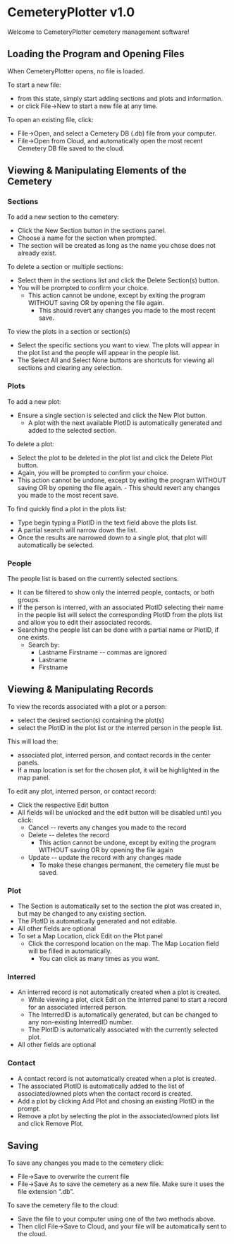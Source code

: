 # CemeteryPlotter v1.0

Welcome to CemeteryPlotter cemetery management software!

## Loading the Program and Opening Files
When CemeteryPlotter opens, no file is loaded.

To start a new file: 
- from this state, simply start adding sections and plots and information.
- or click File->New to start a new file at any time.

To open an existing file, click:
- File->Open, and select a Cemetery DB (.db) file from your computer.
- File->Open from Cloud, and automatically open the most recent Cemetery DB file saved to the cloud.

## Viewing & Manipulating Elements of the Cemetery
### Sections
To add a new section to the cemetery:
- Click the New Section button in the sections panel.
- Choose a name for the section when prompted.
- The section will be created as long as the name you chose does not already exist.

To delete a section or multiple sections:
- Select them in the sections list and click the Delete Section(s) button.
- You will be prompted to confirm your choice.
	- This action cannot be undone, except by exiting the program WITHOUT saving OR by opening the file again.
		- This should revert any changes you made to the most recent save.

To view the plots in a section or section(s)
- Select the specific sections you want to view.  The plots will appear in the plot list and the people will appear in the people list.
- The Select All and Select None buttons are shortcuts for viewing all sections and clearing any selection.

### Plots
To add a new plot:
- Ensure a single section is selected and click the New Plot button.
	- A plot with the next available PlotID is automatically generated and added to the selected section.

To delete a plot:
- Select the plot to be deleted in the plot list and click the Delete Plot button.
- Again, you will be prompted to confirm your choice.
- This action cannot be undone, except by exiting the program WITHOUT saving OR by opening the file again.
		- This should revert any changes you made to the most recent save.

To find quickly find a plot in the plots list:
- Type begin typing a PlotID in the text field above the plots list.
- A partial search will narrow down the list.
- Once the results are narrowed down to a single plot, that plot will automatically be selected.

### People
The people list is based on the currently selected sections.
- It can be filtered to show only the interred people, contacts, or both groups.
- If the person is interred, with an associated PlotID selecting their name in the people list will select the corresponding PlotID from the plots list and allow you to edit their associated records.
- Searching the people list can be done with a partial name or PlotID, if one exists.
	- Search by:
		- Lastname Firstname -- commas are ignored
		- Lastname
		- Firstname

## Viewing & Manipulating Records
To view the records associated with a plot or a person:
- select the desired section(s) containing the plot(s)
- select the PlotID in the plot list or the interred person in the people list.

This will load the: 
- associated plot, interred person, and contact records in the center panels.
- If a map location is set for the chosen plot, it will be highlighted in the map panel.

To edit any plot, interred person, or contact record:
- Click the respective Edit button
- All fields will be unlocked and the edit button will be disabled until you click:
	- Cancel -- reverts any changes you made to the record
	- Delete -- deletes the record
		- This action cannot be undone, except by exiting the program WITHOUT saving OR by opening the file again
	- Update -- update the record with any changes made
		- To make these changes permanent, the cemetery file must be saved.

### Plot
- The Section is automatically set to the section the plot was created in, but may be changed to any existing section.
- The PlotID is automatically generated and not editable.
- All other fields are optional
- To set a Map Location, click Edit on the Plot panel
	- Click the correspond location on the map.  The Map Location field will be filled in automatically.
		- You can click as many times as you want. 

### Interred
- An interred record is not automatically created when a plot is created.
	- While viewing a plot, click Edit on the Interred panel to start a record for an associated interred person.
	- The InterredID is automatically generated, but can be changed to any non-existing InterredID number.
	- The PlotID is automatically associated with the currently selected plot.
- All other fields are optional

### Contact
- A contact record is not automatically created when a plot is created.
- The associated PlotID is automatically added to the list of associated/owned plots when the contact record is created.
- Add a plot by clicking Add Plot and chosing an existing PlotID in the prompt.
- Remove a plot by selecting the plot in the associated/owned plots list and click Remove Plot.

## Saving
To save any changes you made to the cemetery click:
- File->Save to overwrite the current file
- File->Save As to save the cemetery as a new file.  Make sure it uses the file extension ".db".

To save the cemetery file to the cloud:
- Save the file to your computer using one of the two methods above.
- Then clicl File->Save to Cloud, and your file will be automatically sent to the cloud.
